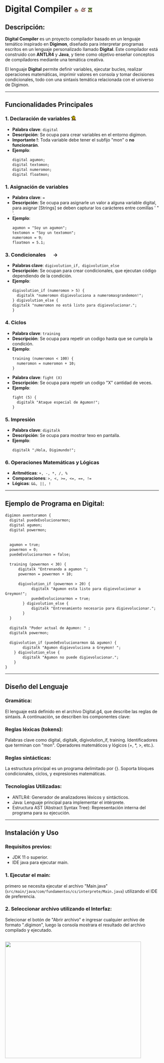 # Digital Compiler   <img height="16" src="imagenes/tsunomon.png" width="16"/> <img height="16" src="imagenes/koromon.png" width="16"/> <img height="16" src="imagenes/tanemon.png" width="16"/>

## Descripción:

**Digital Compiler** es un proyecto compilador basado 
en un lenguaje temático inspirado en **Digimon**, 
diseñado para interpretar programas escritos en un 
lenguaje personalizado llamado **Digital**. 
Este compilador está construido con **ANTLR4** y **Java**, 
y tiene como objetivo enseñar conceptos de compiladores 
mediante una temática creativa.

El lenguaje **Digital** permite definir variables, ejecutar bucles, realizar operaciones matemáticas, imprimir valores en consola y tomar decisiones condicionales, todo con una sintaxis temática relacionada con el universo de Digimon.

---

## Funcionalidades Principales

### 1. **Declaración de variables** <img height="16" src="imagenes/agumon2.png" width="16"/>
- **Palabra clave**: `digital`
- **Descripción**: Se ocupa para crear variables en el entorno digimon.
- **Importante !**: Toda variable debe tener el subfijo "mon" o **no funcionarán**.
- **Ejemplo**:
  ```text
  digital agumon;
  digital textomon;
  digital numeromon;
  digital floatmon;

### 1. **Asignación de variables** <img height="16" src="imagenes/gabumon2.png" width="16"/>
- **Palabra clave**: `=`
- **Descripción**: Se ocupa para asignarle un valor a alguna variable digital, para asignar [Strings] se deben capturar los carácteres entre comillas ' " '.
- **Ejemplo**:
  ```text
  agumon = "Soy un agumon";
  textomon = "Soy un textomon";
  numeromon = 9;
  floatmon = 5.1;

### 3. **Condicionales** <img height="16" src="imagenes/patamon.png" width="16"/> -> <img height="16" src="imagenes/angemon.png" width="16"/>
- **Palabras clave**: `digivolution_if, digivolution_else`
- **Descripción**: Se ocupan para crear condicionales, que ejecutan código dependiendo de la condición.
- **Ejemplo**:
  ```text
  digivolution_if (numeromon > 5) {
    digitalk "numeromon digievoluciona a numeromasgrandemon!";
  } digivolution_else {
  digitalk "numeromon no está listo para digievolucionar.";
  }

### 4. **Ciclos** <img height="16" src="imagenes/bakemon.png" width="16"/>  <img height="16" src="imagenes/bakemon2.png" width="16"/> <img height="16" src="imagenes/bakemon3.png" width="16"/>
- **Palabra clave**: `training `
- **Descripción**: Se ocupa para repetir un codigo hasta que se cumpla la condición.
- **Ejemplo**:
  ```text
  training (numeromon < 100) {
    numeromon = numeromon + 10;
  }

- **Palabra clave**: `fight (X)`
- **Descripción**: Se ocupa para repetir un codigo "X" cantidad de veces.
- **Ejemplo**:
  ```text
  fight (5) {
    digitalk "Ataque especial de Agumon!";
  }

### 5. **Impresión** <img height="16" src="imagenes/talk.png" width="16"/>  <img height="16" src="imagenes/drimogemon.png" width="16"/> 
- **Palabra clave**: `digitalk `
- **Descripción**: Se ocupa para mostrar texo en pantalla.
- **Ejemplo**:
  ```text
  digitalk "¡Hola, Digimundo!";

### 6. **Operaciones Matemáticas y Lógicas** <img height="16" src="imagenes/angemon.png" width="16"/>
- **Aritméticas**: `+, -, *, /, % `
- **Comparaciones**: `>, <, >=, <=, ==, != `
- **Lógicas**: `&&, ||, ! `

---
## Ejemplo de Programa en Digital:

    digimon aventuramon {
      digital puedeEvolucionarmon;
      digital agumon;
      digital powermon;
      

      agumon = true;
      powermon = 0;
      puedeEvolucionarmon = false;

      training (powermon < 30) {
          digitalk "Entrenando a agumon ";
          powermon = powermon + 10;

          digivolution_if (powermon > 20) {
                digitalk "Agumon esta listo para digievolucionar a Greymon!";
                puedeEvolucionarmon = true;
            } digivolution_else {
                digitalk "Entrenamiento necesario para digievolucionar.";
            }
      }

      digitalk "Poder actual de Agumon: " ;
      digitalk powermon;

      digivolution_if (puedeEvolucionarmon && agumon) {
            digitalk "Agumon digievoluciona a Greymon! ";
        } digivolution_else {
            digitalk "Agumon no puede digievolucionar.";
        }
    }
---
## Diseño del Lenguaje <img height="16" src="imagenes/drimogemon.png" width="16"/>

### Gramática:
El lenguaje está definido en el archivo Digital.g4, que describe las reglas de sintaxis. A continuación, se describen los componentes clave:

### Reglas léxicas (tokens):

Palabras clave como digital, digitalk, digivolution_if, training.
Identificadores que terminan con "mon".
Operadores matemáticos y lógicos (+, *, >, etc.).

### Reglas sintácticas:

La estructura principal es un programa delimitado por {}.
Soporta bloques condicionales, ciclos, y expresiones matemáticas.

### Tecnologías Utilizadas:
- ANTLR4: Generador de analizadores léxicos y sintácticos.
- Java: Lenguaje principal para implementar el intérprete.
- Estructura AST (Abstract Syntax Tree): Representación interna del programa para su ejecución.

---
## Instalación y Uso <img height="16" src="imagenes/andromon.png" width="16"/>
### Requisitos previos:

- JDK 11 o superior.
- IDE java para ejecutar main.

### 1. Ejecutar el main:
primero se necesita ejecutar el archivo "Main.java" (`src/main/java/com/fundamentos/cs/interprete/Main.java`) utilizando el IDE de preferencia.

### 2. Seleccionar archivo utilizando el Interfaz:

Selecionar el botón de "Abrir archivo" e ingresar cualquier archivo de formato ".digimon", luego la consola mostrara el resultado del archivo compilado y ejecutado.


## <img height="381" src="imagenes/interfaz.png" width="445"/>


